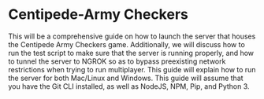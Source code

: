 # Centipede-Army Checkers
This will be a comprehensive guide on how to launch the server that houses the Centipede Army Checkers game. Additionally, we will discuss how to run the test script to make sure that the server is running properly, and how to tunnel the server to NGROK so as to bypass preexisting network restrictions when trying to run multiplayer. This guide will explain how to run the server for both Mac/Linux and Windows. This guide  will assume that you have the Git CLI installed, as well as NodeJS, NPM, Pip, and Python 3. 
